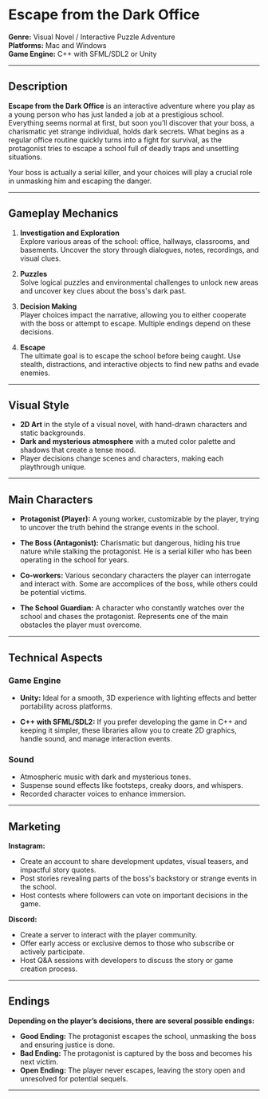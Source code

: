 # Escape from the Dark Office

**Genre:** Visual Novel / Interactive Puzzle Adventure  
**Platforms:** Mac and Windows  
**Game Engine:** C++ with SFML/SDL2 or Unity

---

## Description

**Escape from the Dark Office** is an interactive adventure where you play as a young person who has just landed a job at a prestigious school. Everything seems normal at first, but soon you’ll discover that your boss, a charismatic yet strange individual, holds dark secrets. What begins as a regular office routine quickly turns into a fight for survival, as the protagonist tries to escape a school full of deadly traps and unsettling situations.

Your boss is actually a serial killer, and your choices will play a crucial role in unmasking him and escaping the danger.

---

## Gameplay Mechanics

1. **Investigation and Exploration**  
   Explore various areas of the school: office, hallways, classrooms, and basements. Uncover the story through dialogues, notes, recordings, and visual clues.

2. **Puzzles**  
   Solve logical puzzles and environmental challenges to unlock new areas and uncover key clues about the boss's dark past.

3. **Decision Making**  
   Player choices impact the narrative, allowing you to either cooperate with the boss or attempt to escape. Multiple endings depend on these decisions.

4. **Escape**  
   The ultimate goal is to escape the school before being caught. Use stealth, distractions, and interactive objects to find new paths and evade enemies.

---

## Visual Style

- **2D Art** in the style of a visual novel, with hand-drawn characters and static backgrounds.
- **Dark and mysterious atmosphere** with a muted color palette and shadows that create a tense mood.
- Player decisions change scenes and characters, making each playthrough unique.

---

## Main Characters

- **Protagonist (Player):** A young worker, customizable by the player, trying to uncover the truth behind the strange events in the school.
  
- **The Boss (Antagonist):** Charismatic but dangerous, hiding his true nature while stalking the protagonist. He is a serial killer who has been operating in the school for years.

- **Co-workers:** Various secondary characters the player can interrogate and interact with. Some are accomplices of the boss, while others could be potential victims.

- **The School Guardian:** A character who constantly watches over the school and chases the protagonist. Represents one of the main obstacles the player must overcome.

---

## Technical Aspects

### Game Engine

- **Unity:** Ideal for a smooth, 3D experience with lighting effects and better portability across platforms.
  
- **C++ with SFML/SDL2:** If you prefer developing the game in C++ and keeping it simpler, these libraries allow you to create 2D graphics, handle sound, and manage interaction events.

### Sound

- Atmospheric music with dark and mysterious tones.
- Suspense sound effects like footsteps, creaky doors, and whispers.
- Recorded character voices to enhance immersion.

---

## Marketing

**Instagram:**  
- Create an account to share development updates, visual teasers, and impactful story quotes.
- Post stories revealing parts of the boss's backstory or strange events in the school.
- Host contests where followers can vote on important decisions in the game.

**Discord:**  
- Create a server to interact with the player community.
- Offer early access or exclusive demos to those who subscribe or actively participate.
- Host Q&A sessions with developers to discuss the story or game creation process.

---

## Endings

**Depending on the player’s decisions, there are several possible endings:**

- **Good Ending:** The protagonist escapes the school, unmasking the boss and ensuring justice is done.
- **Bad Ending:** The protagonist is captured by the boss and becomes his next victim.
- **Open Ending:** The player never escapes, leaving the story open and unresolved for potential sequels.

---

